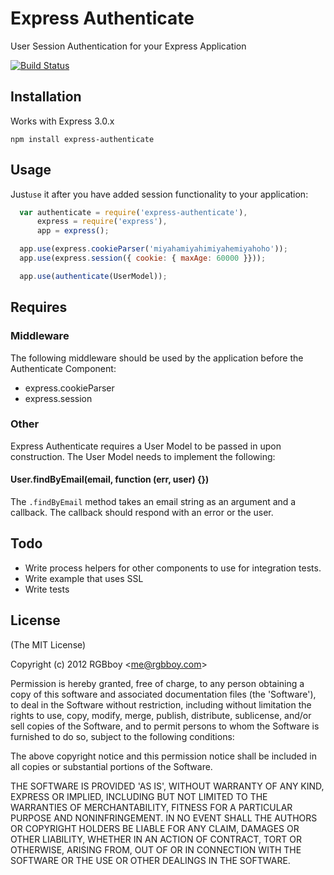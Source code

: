 # Express Authenticate

  User Session Authentication for your Express Application

  [![Build Status](https://secure.travis-ci.org/RGBboy/express-authenticate.png)](http://travis-ci.org/RGBboy/express-authenticate)

## Installation

  Works with Express 3.0.x

    npm install express-authenticate


## Usage

  Just`use` it after you have added session functionality to your application:

``` javascript
  var authenticate = require('express-authenticate'),
      express = require('express'),
      app = express();

  app.use(express.cookieParser('miyahamiyahimiyahemiyahoho'));
  app.use(express.session({ cookie: { maxAge: 60000 }}));

  app.use(authenticate(UserModel));
```

## Requires

### Middleware

  The following middleware should be used by the application before the 
  Authenticate Component:

  * express.cookieParser
  * express.session

### Other

  Express Authenticate requires a User Model to be passed in upon construction. 
  The User Model needs to implement the following:

#### User.findByEmail(email, function (err, user) {})

  The `.findByEmail` method takes an email string as an argument and a 
  callback. The callback should respond with an error or the user.

## Todo

  * Write process helpers for other components to use for integration tests.
  * Write example that uses SSL
  * Write tests

## License 

(The MIT License)

Copyright (c) 2012 RGBboy &lt;me@rgbboy.com&gt;

Permission is hereby granted, free of charge, to any person obtaining
a copy of this software and associated documentation files (the
'Software'), to deal in the Software without restriction, including
without limitation the rights to use, copy, modify, merge, publish,
distribute, sublicense, and/or sell copies of the Software, and to
permit persons to whom the Software is furnished to do so, subject to
the following conditions:

The above copyright notice and this permission notice shall be
included in all copies or substantial portions of the Software.

THE SOFTWARE IS PROVIDED 'AS IS', WITHOUT WARRANTY OF ANY KIND,
EXPRESS OR IMPLIED, INCLUDING BUT NOT LIMITED TO THE WARRANTIES OF
MERCHANTABILITY, FITNESS FOR A PARTICULAR PURPOSE AND NONINFRINGEMENT.
IN NO EVENT SHALL THE AUTHORS OR COPYRIGHT HOLDERS BE LIABLE FOR ANY
CLAIM, DAMAGES OR OTHER LIABILITY, WHETHER IN AN ACTION OF CONTRACT,
TORT OR OTHERWISE, ARISING FROM, OUT OF OR IN CONNECTION WITH THE
SOFTWARE OR THE USE OR OTHER DEALINGS IN THE SOFTWARE.
